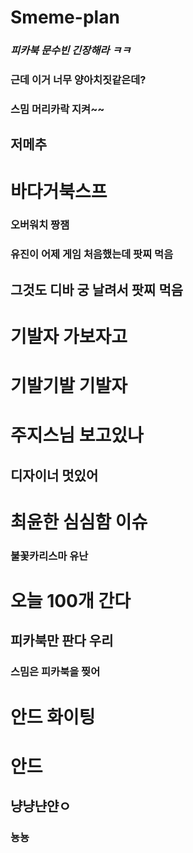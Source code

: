 # Smeme-plan
### *피카북 문수빈 긴장해라 ㅋㅋ*
### 근데 이거 너무 양아치짓같은데?
### 스밈 머리카락 지켜~~
## 저메추
# 바다거북스프
### 오버워치 짱잼
### 유진이 어제 게임 처음했는데 팟찌 먹음
## 그것도 디바 궁 날려서 팟찌 먹음
# 기발자 가보자고
# 기발기발 기발자
# 주지스님 보고있나
## 디자이너 멋있어
# 최윤한 심심함 이슈
### 불꽃카리스마 유난
# 오늘 100개 간다
## 피카북만 판다 우리
### 스밈은 피카북을 찢어
# 안드 화이팅
# 안드 
## 냥냥냔얀ㅇ
### 뇽뇽
